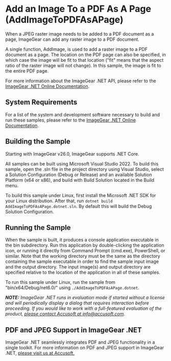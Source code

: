# Add an Image To a PDF As A Page (AddImageToPDFAsAPage)

When a JPEG raster image needs to be added to a PDF document as a page, ImageGear can add any raster image to a PDF document.

A single function, AddImage, is used to add a raster image to a PDF document as a page. The location on the PDF page can also be specified, in which case the image will be fit to that location ("fit" means that the aspect ratio of the raster image will not change). In this sample, the image is fit to the entire PDF page.

For more information about the ImageGear .NET API, please refer to the [ImageGear .NET Online Documentation](https://help.accusoft.com/ImageGear/latest/webframe.html).

## System Requirements

For a list of the system and development software necessary to build and run these samples, please refer to the [ImageGear .NET Online Documentation](https://help.accusoft.com/ImageGear/latest/webframe.html#system-requirements.html).

## Building the Sample

Starting with ImageGear v26.0, ImageGear supports .NET Core.

All samples can be built using Microsoft Visual Studio 2022. To build this sample, open the .sln file in the project directory using Visual Studio, select a Solution Configuration (Debug or Release) and an available Solution Platform (x64 or x86), and build with Build Solution located in the Build menu.  

To build this sample under Linux, first install the Microsoft .NET SDK for your Linux distribution. After that, run `dotnet build AddImageToPDFAsAPage.dotnet.sln`. By default this will build the Debug Solution Configuration.

## Running the Sample

When the sample is built, it produces a console application executable in the bin subdirectory. Run this application by double-clicking the application icon, or running it directly from Command Prompt (cmd.exe), PowerShell, or similar. Note that the working directory must be the same as the directory containing the sample executable in order to find the sample input image and the output directory. The input image(s) and output directory are specified relative to the location of the application in all of these samples.

To run this sample under Linux, run the sample from "bin/x64/Debug/net6.0/" using `./AddImageToPDFAsAPage.dotnet`.

_**NOTE:** ImageGear .NET runs in evaluation mode if started without a license and will periodically display a dialog that requires interaction before proceeding. If you would like to work with a full-featured evaluation of the product, [please contact Accusoft at info@accusoft.com](mailto:info@accusoft.com)._

## PDF and JPEG Support in ImageGear .NET

ImageGear .NET seamlessly integrates PDF and JPEG functionality in a single toolkit. For more information on PDF and JPEG support in ImageGear .NET, [please visit us at Accusoft.](https://www.accusoft.com/products/imagegear-collection/imagegear-dot-net/)
